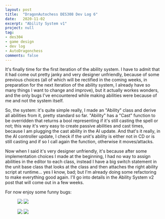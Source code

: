 ```yaml
---
layout: post
title:  "DragonAutochess DES308 Dev Log 6"
date:   2020-11-02
excerpt: "Ability System v1"
project: null
tag:
- des304
- game design
- dev log
- AutoDragonchess
comments: false
---
```

 It's finally time for the first iteration of the ability system.
 I have to admit that it had come out pretty janky and very designer unfriendly, because of some previous choices (all of which will be rectified in the coming weeks, in preparation for the next iteration of the ability system, I already have so many things I want to change and improve), but it actually workes wonders, and the only bugs I've encountered while making abilities were because of me and not the system itself.

So, the system: it's quite simple really, I made an "Ability" class and derive all abilities from it, pretty standard so far.
"Ability" has a "Cast" function to be overridden that returns a bool representing if it's still casting the spell or not; this way it's very easy to create passive abilities and cast times, because I am plugging the cast ability in the AI update. And that's it really, in the AI controller update, I check if the unit's ability is either not in CD or is still casting and if so I call again the function, otherwise it moves/attacks.

Now when I said it's very designer unfriendly, it's because after some implementation choices I made at the beginning, I had no way to assign abilities in the editor to each class, instead I have a big switch statement in the unit base class that looks at the class and then attaches the right ability script at runtime... yes I know, bad; but I'm already doing some refactoring to make everything good again. I'll go into details in the Ability System v2 post that will come out in a few weeks.

For now enjoy some funny bugs:


<figure class="half">
    <a href="#"><img src="https://media.giphy.com/media/wu1T97fkj1X2cQpa1x/giphy.gif"></a>
    <a href="#"><img src="https://media.giphy.com/media/shBXLS8YhCSFFL1NC2/giphy.gif"></a>
</figure>
<figure class="half">
    <a href="#"><img src="https://media.giphy.com/media/O3znM13k4fFncRxFFk/giphy.gif"></a>
    <a href="#"><img src="https://media.giphy.com/media/VHuTRMXnQ4p6fJtIO4/giphy.gif"></a>
</figure>